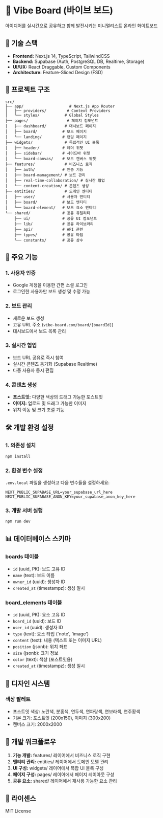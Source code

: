 # 🎨 Vibe Board (바이브 보드)

아이디어를 실시간으로 공유하고 함께 발전시키는 미니멀리스트 온라인 화이트보드

## 🚀 기술 스택

- **Frontend:** Next.js 14, TypeScript, TailwindCSS
- **Backend:** Supabase (Auth, PostgreSQL DB, Realtime, Storage)
- **UI/UX:** React Draggable, Custom Components
- **Architecture:** Feature-Sliced Design (FSD)

## 📁 프로젝트 구조

```
src/
├── app/                    # Next.js App Router
│   ├── providers/         # Context Providers
│   └── styles/           # Global Styles
├── pages/                 # 페이지 컴포넌트
│   ├── dashboard/        # 대시보드 페이지
│   ├── board/           # 보드 페이지
│   └── landing/         # 랜딩 페이지
├── widgets/              # 독립적인 UI 블록
│   ├── header/          # 헤더 위젯
│   ├── sidebar/         # 사이드바 위젯
│   └── board-canvas/    # 보드 캔버스 위젯
├── features/             # 비즈니스 로직
│   ├── auth/            # 인증 기능
│   ├── board-management/ # 보드 관리
│   ├── real-time-collaboration/ # 실시간 협업
│   └── content-creation/ # 콘텐츠 생성
├── entities/             # 도메인 엔티티
│   ├── user/            # 사용자 엔티티
│   ├── board/           # 보드 엔티티
│   └── board-element/   # 보드 요소 엔티티
└── shared/              # 공유 유틸리티
    ├── ui/              # 공유 UI 컴포넌트
    ├── lib/             # 공유 라이브러리
    ├── api/             # API 관련
    ├── types/           # 공유 타입
    └── constants/       # 공유 상수
```

## 🎯 주요 기능

### 1. 사용자 인증
- Google 계정을 이용한 간편 소셜 로그인
- 로그인한 사용자만 보드 생성 및 수정 가능

### 2. 보드 관리
- 새로운 보드 생성
- 고유 URL 주소 (`vibe-board.com/board/[boardId]`)
- 대시보드에서 보드 목록 관리

### 3. 실시간 협업
- 보드 URL 공유로 즉시 참여
- 실시간 콘텐츠 동기화 (Supabase Realtime)
- 다중 사용자 동시 편집

### 4. 콘텐츠 생성
- **포스트잇:** 다양한 색상의 드래그 가능한 포스트잇
- **이미지:** 업로드 및 드래그 가능한 이미지
- 위치 이동 및 크기 조절 기능

## 🛠️ 개발 환경 설정

### 1. 의존성 설치
```bash
npm install
```

### 2. 환경 변수 설정
`.env.local` 파일을 생성하고 다음 변수들을 설정하세요:

```env
NEXT_PUBLIC_SUPABASE_URL=your_supabase_url_here
NEXT_PUBLIC_SUPABASE_ANON_KEY=your_supabase_anon_key_here
```

### 3. 개발 서버 실행
```bash
npm run dev
```

## 📊 데이터베이스 스키마

### boards 테이블
- `id` (uuid, PK): 보드 고유 ID
- `name` (text): 보드 이름
- `owner_id` (uuid): 생성자 ID
- `created_at` (timestampz): 생성 일시

### board_elements 테이블
- `id` (uuid, PK): 요소 고유 ID
- `board_id` (uuid): 보드 ID
- `user_id` (uuid): 생성자 ID
- `type` (text): 요소 타입 ('note', 'image')
- `content` (text): 내용 (텍스트 또는 이미지 URL)
- `position` (jsonb): 위치 좌표
- `size` (jsonb): 크기 정보
- `color` (text): 색상 (포스트잇용)
- `created_at` (timestampz): 생성 일시

## 🎨 디자인 시스템

### 색상 팔레트
- 포스트잇 색상: 노란색, 분홍색, 연두색, 연파랑색, 연보라색, 연주황색
- 기본 크기: 포스트잇 (200x150), 이미지 (300x200)
- 캔버스 크기: 2000x2000

## 🔄 개발 워크플로우

1. **기능 개발:** features/ 레이어에서 비즈니스 로직 구현
2. **엔티티 관리:** entities/ 레이어에서 도메인 모델 관리
3. **UI 구성:** widgets/ 레이어에서 복합 UI 블록 구성
4. **페이지 구성:** pages/ 레이어에서 페이지 레이아웃 구성
5. **공유 요소:** shared/ 레이어에서 재사용 가능한 요소 관리

## 📝 라이센스

MIT License
